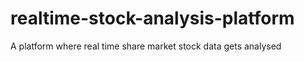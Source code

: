 # realtime-stock-analysis-platform
A platform where real time share market stock data gets analysed
